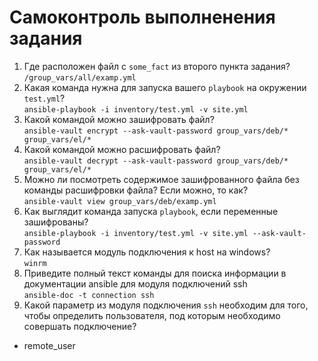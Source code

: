 # Самоконтроль выполненения задания

1. Где расположен файл с `some_fact` из второго пункта задания?  
`/group_vars/all/examp.yml`  
2. Какая команда нужна для запуска вашего `playbook` на окружении `test.yml`?  
`ansible-playbook -i inventory/test.yml -v site.yml`  
3. Какой командой можно зашифровать файл?  
`ansible-vault encrypt --ask-vault-password group_vars/deb/* group_vars/el/*`  
4. Какой командой можно расшифровать файл?  
`ansible-vault decrypt --ask-vault-password group_vars/deb/* group_vars/el/*`  
5. Можно ли посмотреть содержимое зашифрованного файла без команды расшифровки файла? Если можно, то как?  
`ansible-vault view group_vars/deb/examp.yml`  
6. Как выглядит команда запуска `playbook`, если переменные зашифрованы?  
`ansible-playbook -i inventory/test.yml -v site.yml --ask-vault-password`  
7. Как называется модуль подключения к host на windows?  
`winrm`  
8. Приведите полный текст команды для поиска информации в документации ansible для модуля подключений ssh  
`ansible-doc -t connection ssh`  
9. Какой параметр из модуля подключения `ssh` необходим для того, чтобы определить пользователя, под которым необходимо совершать подключение?  
- remote_user
